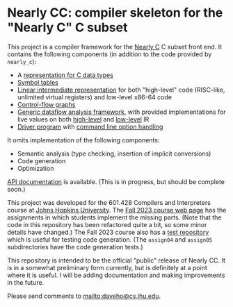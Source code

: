 # Nearly CC: compiler skeleton for the "Nearly C" C subset

This project is a compiler framework for the [Nearly C](https://github.com/daveho/nearly_c)
C subset front end. It contains the following components (in addition to the code provided
by `nearly_c`):

* A [representation for C data types](https://daveho.github.io/nearly_cc/classType.html)
* [Symbol tables](https://daveho.github.io/nearly_cc/classSymbolTable.html)
* [Linear intermediate representation](https://daveho.github.io/nearly_cc/classInstructionSequence.html)
  for both "high-level" code (RISC-like, unlimited virtual registers)
  and low-level x86-64 code
* [Control-flow graphs](https://daveho.github.io/nearly_cc/classControlFlowGraph.html)
* [Generic dataflow analysis framework](https://daveho.github.io/nearly_cc/classDataflow.html),
  with provided implementations for live values on both
  [high-level](https://daveho.github.io/nearly_cc/classLiveVregsAnalysis.html) and
  [low-level](https://daveho.github.io/nearly_cc/classLiveMregsAnalysis.html)
  IR
* [Driver program](https://daveho.github.io/nearly_cc/main_8cpp.html) with
  [command line option handling](https://daveho.github.io/nearly_cc/classOptions.html)

It omits implementation of the following components:

* Semantic analysis (type checking, insertion of implicit conversions)
* Code generation
* Optimization

[API documentation](https://daveho.github.io/nearly_cc) is available.
(This is in progress, but should be complete soon.)

This project was developed for the 601.428 Compilers and Interpreters
course at [Johns Hopkins University](http://www.jhu.edu/). The
[Fall 2023 course web page](https://jhucompilers.github.io/fall2023)
has the assignments in which students implement the missing parts.
(Note that the code in this repository has been refactored quite a bit,
so some minor details have changed.)  The Fall 2023 course also has
a [test repository](https://github.com/jhucompilers.github.io/fall2023-tests)
which is useful for testing code generation. (The `assign04` and
`assign05` subdirectories have the code generation tests.)

This repository is intended to be the official "public" release of
Nearly CC. It is in a somewhat preliminary form currently, but is
definitely at a point where it is useful. I will be adding documentation
and making improvements in the future.

Please send comments to <mailto:daveho@cs.jhu.edu>.
